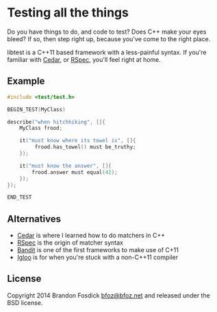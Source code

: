 Testing all the things
======================

Do you have things to do, and code to test? Does C++ make your eyes bleed? If so,
then step right up, because you've come to the right place.

libtest is a C++11 based framework with a less-painful syntax. If you're
familiar with [Cedar](http://github.com/pivotal/cedar), or
[RSpec](http://rspec.info/), you'll feel right at home.

Example
-------

```cpp
#include <test/test.h>

BEGIN_TEST(MyClass)

describe("when hitchhiking", []{
    MyClass frood;

    it("must know where its towel is", []{
         frood.has_towel() must be_truthy;
    });

    it("must know the answer", []{
        frood.answer must equal(42);
    });
});

END_TEST
```

Alternatives
------------

- [Cedar](http://github.com/pivotal/cedar) is where I learned how to do matchers in C++
- [RSpec](http://rspec.info/) is the origin of matcher syntax
- [Bandit](http://banditcpp.org/) is one of the first frameworks to make use of C+11
- [Igloo](http://igloo-testing.org/) is for when you're stuck with a non-C++11 compiler

License
-------

Copyright 2014 Brandon Fosdick <bfoz@bfoz.net> and released under the BSD
license.

